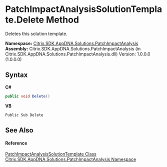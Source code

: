 # PatchImpactAnalysisSolutionTemplate.Delete Method 
 

Deletes this solution template.

**Namespace:**&nbsp;<a href="871ad9a2-386c-600b-6667-036c2dd65206">Citrix.SDK.AppDNA.Solutions.PatchImpactAnalysis</a><br />**Assembly:**&nbsp;Citrix.SDK.AppDNA.Solutions.PatchImpactAnalysis (in Citrix.SDK.AppDNA.Solutions.PatchImpactAnalysis.dll) Version: 1.0.0.0 (1.0.0.0)

## Syntax

**C#**
```csharp
public void Delete()
```

**VB**
```vbnet
Public Sub Delete
```


## See Also


#### Reference
<a href="7146c2f6-ef8f-adc8-4dd5-a88a4061f50e">PatchImpactAnalysisSolutionTemplate Class</a><br /><a href="871ad9a2-386c-600b-6667-036c2dd65206">Citrix.SDK.AppDNA.Solutions.PatchImpactAnalysis Namespace</a><br />